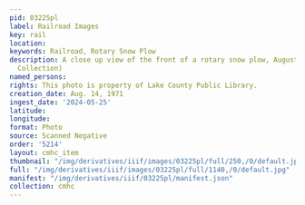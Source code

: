 ```yaml
---
pid: 03225pl
label: Railroad Images
key: rail
location: 
keywords: Railroad, Rotary Snow Plow
description: A close up view of the front of a rotary snow plow, August 14, 1971 (Wingenbach
  Collection)
named_persons: 
rights: This photo is property of Lake County Public Library.
creation_date: Aug. 14, 1971
ingest_date: '2024-05-25'
latitude: 
longitude: 
format: Photo
source: Scanned Negative
order: '5214'
layout: cmhc_item
thumbnail: "/img/derivatives/iiif/images/03225pl/full/250,/0/default.jpg"
full: "/img/derivatives/iiif/images/03225pl/full/1140,/0/default.jpg"
manifest: "/img/derivatives/iiif/03225pl/manifest.json"
collection: cmhc
---
```

